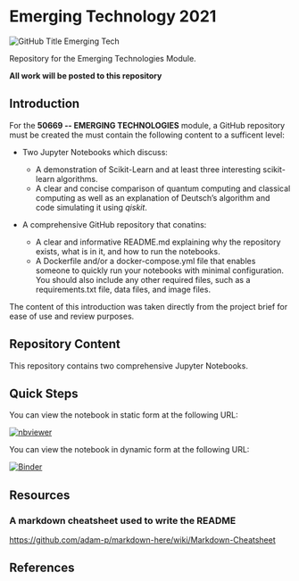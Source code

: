 
# Emerging Technology 2021

![GitHub Title Emerging Tech](https://github.com/OwenKe11y/Emerging-Technologies-2021/titleGit.PNG?raw=true)

Repository for the Emerging Technologies Module.

<b>All work will be posted to this repository</b> 

## Introduction
For the <b>50669 -- EMERGING TECHNOLOGIES</b> module, a GitHub repository must be created the must contain the following content to a sufficent level:
 * Two Jupyter Notebooks which discuss:
   * A demonstration of Scikit-Learn and at least three interesting scikit-learn algorithms.
   * A clear and concise comparison of quantum computing and classical computing as well as an explanation of Deutsch’s algorithm and code simulating it using <i>qiskit</i>.

 * A comprehensive GitHub repository that conatins:
   * A clear and informative README.md explaining why the repository exists, what is
     in it, and how to run the notebooks.
   * A Dockerfile and/or a docker-compose.yml file that enables someone to quickly
     run your notebooks with minimal configuration. You should also include any other
     required files, such as a requirements.txt file, data files, and image files.
     
 The content of this introduction was taken directly from the project brief for ease of use and review purposes.

## Repository Content
This repository contains two comprehensive Jupyter Notebooks.

## Quick Steps

You can view the notebook in static form at the following URL:

[![nbviewer](https://raw.githubusercontent.com/jupyter/design/master/logos/Badges/nbviewer_badge.svg)](https://nbviewer.jupyter.org/github/OwenKe11y/Emerging-Technologies-2021/blob/main/numpy-random.ipynb)

You can view the notebook in dynamic form at the following URL:

[![Binder](https://mybinder.org/badge_logo.svg)](https://mybinder.org/v2/gh/OwenKe11y/Emerging-Technologies-2021/HEAD?labpath=numpy-random.ipynb)

## Resources 
### A markdown cheatsheet used to write the README
https://github.com/adam-p/markdown-here/wiki/Markdown-Cheatsheet

## References




